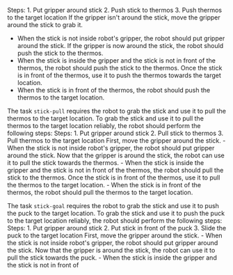 
Steps:  1. Put gripper around stick  2. Push stick to thermos  3. Push thermos to the target location
If the gripper isn't around the stick, move the gripper around the stick to grab it.
- When the stick is not inside robot's gripper, the robot should put gripper around the stick.
If the gripper is now around the stick, the robot should push the stick to the thermos.
- When the stick is inside the gripper and the stick is not in front of the thermos, the robot should push the stick to the thermos.
Once the stick is in front of the thermos, use it to push the thermos towards the target location.
- When the stick is in front of the thermos, the robot should push the thermos to the target location.

The task `stick-pull` requires the robot to grab the stick and use it to pull the thermos to the target location.
To grab the stick and use it to pull the thermos to the target location reliably, the robot should perform the following steps:
    Steps:  1. Put gripper around stick  2. Pull stick to thermos  3. Pull thermos to the target location
    First, move the gripper around the stick.
    - When the stick is not inside robot's gripper, the robot should put gripper around the stick.
    Now that the gripper is around the stick, the robot can use it to pull the stick towards the thermos.
    - When the stick is inside the gripper and the stick is not in front of the thermos, the robot should pull the stick to the thermos.
    Once the stick is in front of the thermos, use it to pull the thermos to the target location.
    - When the stick is in front of the thermos, the robot should pull the thermos to the target location.

The task `stick-goal` requires the robot to grab the stick and use it to push the puck to the target location.
To grab the stick and use it to push the puck to the target location reliably, the robot should perform the following steps:
    Steps:  1. Put gripper around stick  2. Put stick in front of the puck  3. Slide the puck to the target location
    First, move the gripper around the stick.
    - When the stick is not inside robot's gripper, the robot should put gripper around the stick.
    Now that the gripper is around the stick, the robot can use it to pull the stick towards the puck.
    - When the stick is inside the gripper and the stick is not in front of